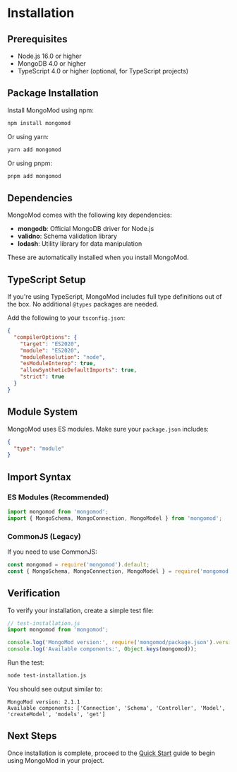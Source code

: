 # Installation

## Prerequisites

- Node.js 16.0 or higher
- MongoDB 4.0 or higher
- TypeScript 4.0 or higher (optional, for TypeScript projects)

## Package Installation

Install MongoMod using npm:

```bash
npm install mongomod
```

Or using yarn:

```bash
yarn add mongomod
```

Or using pnpm:

```bash
pnpm add mongomod
```

## Dependencies

MongoMod comes with the following key dependencies:

- **mongodb**: Official MongoDB driver for Node.js
- **validno**: Schema validation library
- **lodash**: Utility library for data manipulation

These are automatically installed when you install MongoMod.

## TypeScript Setup

If you're using TypeScript, MongoMod includes full type definitions out of the box. No additional `@types` packages are needed.

Add the following to your `tsconfig.json`:

```json
{
  "compilerOptions": {
    "target": "ES2020",
    "module": "ES2020",
    "moduleResolution": "node",
    "esModuleInterop": true,
    "allowSyntheticDefaultImports": true,
    "strict": true
  }
}
```

## Module System

MongoMod uses ES modules. Make sure your `package.json` includes:

```json
{
  "type": "module"
}
```

## Import Syntax

### ES Modules (Recommended)

```javascript
import mongomod from 'mongomod';
import { MongoSchema, MongoConnection, MongoModel } from 'mongomod';
```

### CommonJS (Legacy)

If you need to use CommonJS:

```javascript
const mongomod = require('mongomod').default;
const { MongoSchema, MongoConnection, MongoModel } = require('mongomod');
```

## Verification

To verify your installation, create a simple test file:

```javascript
// test-installation.js
import mongomod from 'mongomod';

console.log('MongoMod version:', require('mongomod/package.json').version);
console.log('Available components:', Object.keys(mongomod));
```

Run the test:

```bash
node test-installation.js
```

You should see output similar to:

```
MongoMod version: 2.1.1
Available components: ['Connection', 'Schema', 'Controller', 'Model', 'createModel', 'models', 'get']
```

## Next Steps

Once installation is complete, proceed to the [Quick Start](/quick-start) guide to begin using MongoMod in your project.
